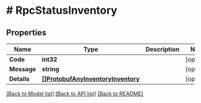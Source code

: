 # # RpcStatusInventory


## Properties 


Name | Type | Description | Notes
------------ | ------------- | ------------- | -------------
**Code**| **int32** |   | [optional]
**Message**| **string** |   | [optional]
**Details**| [**[]ProtobufAnyInventoryInventory**](ProtobufAnyInventory.md) |   | [optional]


[[Back to Model list]](../../README.md#models) [[Back to API list]](../../README.md#endpoints) [[Back to README]](../../README.md)

